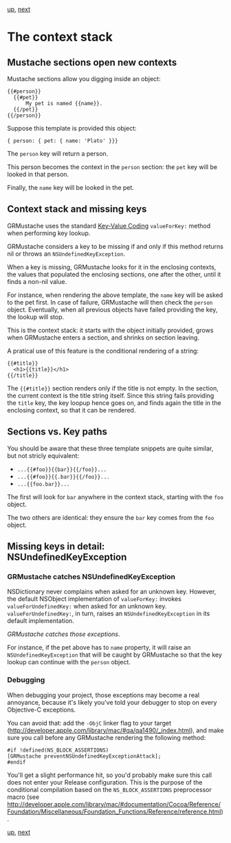 [up](../runtime.md), [next](loops.md)

The context stack
=================

Mustache sections open new contexts
-----------------------------------

Mustache sections allow you digging inside an object:

    {{#person}}
      {{#pet}}
          My pet is named {{name}}.
      {{/pet}}
    {{/person}}

Suppose this template is provided this object:

    { person: { pet: { name: 'Plato' }}}

The `person` key will return a person.

This person becomes the context in the `person` section: the `pet` key will be looked in that person.

Finally, the `name` key will be looked in the pet.


Context stack and missing keys
------------------------------

GRMustache uses the standard [Key-Value Coding](http://developer.apple.com/documentation/Cocoa/Conceptual/KeyValueCoding/Articles/KeyValueCoding.html) `valueForKey:` method when performing key lookup.

GRMustache considers a key to be missing if and only if this method returns nil or throws an `NSUndefinedKeyException`.

When a key is missing, GRMustache looks for it in the enclosing contexts, the values that populated the enclosing sections, one after the other, until it finds a non-nil value.

For instance, when rendering the above template, the `name` key will be asked to the pet first. In case of failure, GRMustache will then check the `person` object. Eventually, when all previous objects have failed providing the key, the lookup will stop.

This is the context stack: it starts with the object initially provided, grows when GRMustache enters a section, and shrinks on section leaving.

A pratical use of this feature is the conditional rendering of a string:

```
{{#title}}
  <h1>{{title}}</h1>
{{/title}}
```

The `{{#title}}` section renders only if the title is not empty. In the section, the current context is the title string itself. Since this string fails providing the `title` key, the key loopup hence goes on, and finds again the title in the enclosing context, so that it can be rendered.

Sections vs. Key paths
----------------------

You should be aware that these three template snippets are quite similar, but not stricly equivalent:

- `...{{#foo}}{{bar}}{{/foo}}...`
- `...{{#foo}}{{.bar}}{{/foo}}...`
- `...{{foo.bar}}...`

The first will look for `bar` anywhere in the context stack, starting with the `foo` object.

The two others are identical: they ensure the `bar` key comes from the `foo` object.


Missing keys in detail: NSUndefinedKeyException
-----------------------------------------------

### GRMustache catches NSUndefinedKeyException

NSDictionary never complains when asked for an unknown key. However, the default NSObject implementation of `valueForKey:` invokes `valueForUndefinedKey:` when asked for an unknown key. `valueForUndefinedKey:`, in turn, raises an `NSUndefinedKeyException` in its default implementation.

*GRMustache catches those exceptions*.

For instance, if the pet above has to `name` property, it will raise an `NSUndefinedKeyException` that will be caught by GRMustache so that the key lookup can continue with the `person` object.

### Debugging

When debugging your project, those exceptions may become a real annoyance, because it's likely you've told your debugger to stop on every Objective-C exceptions.

You can avoid that: add the `-ObjC` linker flag to your target (http://developer.apple.com/library/mac/#qa/qa1490/_index.html), and make sure you call before any GRMustache rendering the following method:

```objc
#if !defined(NS_BLOCK_ASSERTIONS)
[GRMustache preventNSUndefinedKeyExceptionAttack];
#endif
```

You'll get a slight performance hit, so you'd probably make sure this call does not enter your Release configuration. This is the purpose of the conditional compilation based on the `NS_BLOCK_ASSERTIONS` preprocessor macro (see http://developer.apple.com/library/mac/#documentation/Cocoa/Reference/Foundation/Miscellaneous/Foundation_Functions/Reference/reference.html).

[up](../runtime.md), [next](loops.md)


